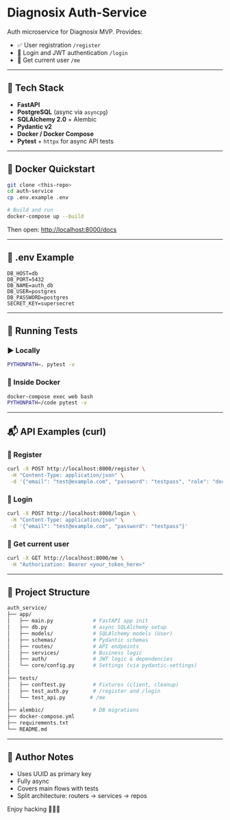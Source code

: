 # Diagnosix Auth-Service

Auth microservice for Diagnosix MVP. Provides:

- ✅ User registration `/register`
- 🔐 Login and JWT authentication `/login`
- 👤 Get current user `/me`

---

## 🚀 Tech Stack

- **FastAPI**
- **PostgreSQL** (async via `asyncpg`)
- **SQLAlchemy 2.0** + Alembic
- **Pydantic v2**
- **Docker / Docker Compose**
- **Pytest** + `httpx` for async API tests

---

## 🐳 Docker Quickstart

```bash
git clone <this-repo>
cd auth-service
cp .env.example .env

# Build and run
docker-compose up --build
```

Then open: [http://localhost:8000/docs](http://localhost:8000/docs)

---

## 📄 .env Example

```env
DB_HOST=db
DB_PORT=5432
DB_NAME=auth_db
DB_USER=postgres
DB_PASSWORD=postgres
SECRET_KEY=supersecret
```

---

## 🧪 Running Tests

### ▶️ Locally
```bash
PYTHONPATH=. pytest -v
```

### 🐳 Inside Docker
```bash
docker-compose exec web bash
PYTHONPATH=/code pytest -v
```

---

## 📬 API Examples (curl)

### 🔐 Register
```bash
curl -X POST http://localhost:8000/register \
 -H "Content-Type: application/json" \
 -d '{"email": "test@example.com", "password": "testpass", "role": "doctor"}'
```

### 🔑 Login
```bash
curl -X POST http://localhost:8000/login \
 -H "Content-Type: application/json" \
 -d '{"email": "test@example.com", "password": "testpass"}'
```

### 👤 Get current user
```bash
curl -X GET http://localhost:8000/me \
 -H "Authorization: Bearer <your_token_here>"
```

---

## 🧭 Project Structure

```bash
auth_service/
├── app/
│   ├── main.py             # FastAPI app init
│   ├── db.py               # async SQLAlchemy setup
│   ├── models/             # SQLAlchemy models (User)
│   ├── schemas/            # Pydantic schemas
│   ├── routes/             # API endpoints
│   ├── services/           # Business logic
│   ├── auth/               # JWT logic & dependencies
│   └── core/config.py      # Settings (via pydantic-settings)
│
├── tests/
│   ├── conftest.py         # Fixtures (client, cleanup)
│   ├── test_auth.py        # /register and /login
│   └── test_api.py        # /me
│
├── alembic/                # DB migrations
├── docker-compose.yml
├── requirements.txt
└── README.md
```

---

## 🧠 Author Notes

- Uses UUID as primary key
- Fully async
- Covers main flows with tests
- Split architecture: routers → services → repos

Enjoy hacking 👨‍⚕️✨

